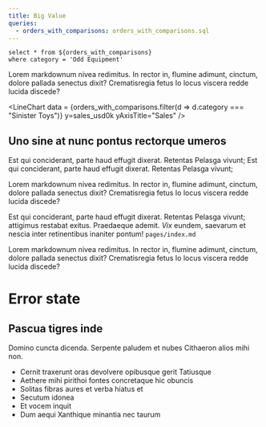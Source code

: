 ```yaml
---
title: Big Value
queries:
  - orders_with_comparisons: orders_with_comparisons.sql
---
```


```owc
select * from ${orders_with_comparisons}
where category = 'Odd Equipment'
```

<BigValue 
data = {owc} 
value=sales_usd0k
sparkline=month
comparison=sales_change_pct0
comparisonTitle="vs. Last Month"
sparklineType=area
connectGroup=bigvalues
/>

<BigValue data = {owc} 
value=num_orders_num0
title="Orders"
sparkline=month
sparklineType=bar
comparison=num_orders_change_pct0
comparisonTitle="vs. Last Month"
sparklineColor=maroon
sparklineDateFmt=shortdate
connectGroup=bigvalues
/>

<BigValue data = {owc} 
value=aov_usd2
title="AOV ($)"
sparkline=month
comparison=aov_change_pct0
comparisonTitle="vs. Last Month"
sparklineColor=navy
sparklineDateFmt=mmm
sparklineYScale=true
connectGroup=bigvalues
/> 


Lorem markdownum nivea redimitus. In rector in, flumine adimunt, cinctum, dolore
pallada senectus dixit? Crematisregia fetus Io locus viscera redde lucida
discede?

<LineChart
data = {orders_with_comparisons.filter(d => d.category === "Sinister Toys")}
y=sales_usd0k
yAxisTitle="Sales"
/>

## Uno sine at nunc pontus rectorque umeros

Est qui conciderant, parte haud effugit dixerat. Retentas Pelasga vivunt; Est qui conciderant, parte haud effugit dixerat. Retentas Pelasga vivunt;

Lorem markdownum nivea redimitus. In rector in, flumine adimunt, cinctum, dolore
pallada senectus dixit? Crematisregia fetus Io locus viscera redde lucida
discede?

Est qui conciderant, parte haud effugit dixerat. Retentas Pelasga vivunt;
attigimus restabat exitus. Praedaeque ademit. _Vix_ eundem, saevarum et nescia
inter retinentibus inaniter pontum! `pages/index.md`

Lorem markdownum nivea redimitus. In rector in, flumine adimunt, cinctum, dolore
pallada senectus dixit? Crematisregia fetus Io locus viscera redde lucida
discede?

# Error state
<BigValue 
data = {orders_with_comparisons} 
/>


## Pascua tigres inde

Domino cuncta dicenda. Serpente paludem et nubes Cithaeron alios mihi non.

- Cernit traxerunt oras devolvere opibusque gerit Tatiusque
- Aethere mihi pirithoi fontes concretaque hic obuncis
- Solitas fibras aures et verba hiatus et
- Secutum idonea
- Et vocem inquit
- Dum aequi Xanthique minantia nec taurum
